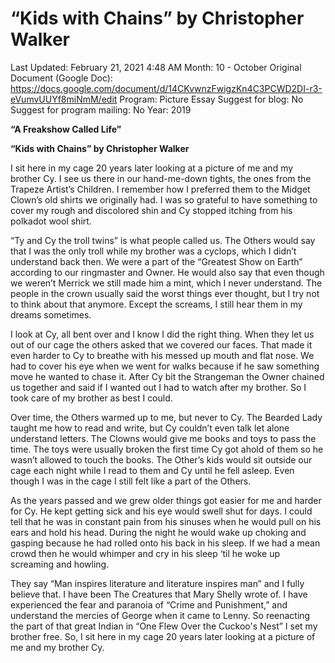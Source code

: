 # “Kids with Chains” by Christopher Walker

Last Updated: February 21, 2021 4:48 AM
Month: 10 - October
Original Document (Google Doc): https://docs.google.com/document/d/14CKvwnzFwigzKn4C3PCWD2DI-r3-eVumvUUYf8miNmM/edit
Program: Picture Essay
Suggest for blog: No
Suggest for program mailing: No
Year: 2019

**“A Freakshow Called Life”**

**“Kids with Chains” by Christopher Walker**

I sit here in my cage 20 years later looking at a picture of me and my brother Cy. I see us there in our hand-me-down tights, the ones from the Trapeze Artist’s Children. I remember how I preferred them to the Midget Clown’s old shirts we originally had. I was so grateful to have something to cover my rough and discolored shin and Cy stopped itching from his polkadot wool shirt.

“Ty and Cy the troll twins” is what people called us. The Others would say that I was the only troll while my brother was a cyclops, which I didn’t understand back then. We were a part of the “Greatest Show on Earth” according to our ringmaster and Owner. He would also say that even though we weren’t Merrick we still made him a mint, which I never understand. The people in the crown usually said the worst things ever thought, but I try not to think about that anymore. Except the screams, I still hear them in my dreams sometimes.

I look at Cy, all bent over and I know I did the right thing. When they let us out of our cage the others asked that we covered our faces. That made it even harder to Cy to breathe with his messed up mouth and flat nose. We had to cover his eye when we went for walks because if he saw something move he wanted to chase it. After Cy bit the Strangeman the Owner chained us together and said if I wanted out I had to watch after my brother. So I took care of my brother as best I could.

Over time, the Others warmed up to me, but never to Cy. The Bearded Lady taught me how to read and write, but Cy couldn’t even talk let alone understand letters. The Clowns would give me books and toys to pass the time. The toys were usually broken the first time Cy got ahold of them so he wasn’t allowed to touch the books. The Other’s kids would sit outside our cage each night while I read to them and Cy until he fell asleep. Even though I was in the cage I still felt like a part of the Others.

As the years passed and we grew older things got easier for me and harder for Cy. He kept getting sick and his eye would swell shut for days. I could tell that he was in constant pain from his sinuses when he would pull on his ears and hold his head. During the night he would wake up choking and gasping because he had rolled onto his back in his sleep. If we had a mean crowd then he would whimper and cry in his sleep ‘til he woke up screaming and howling.

They say “Man inspires literature and literature inspires man” and I fully believe that. I have been The Creatures that Mary Shelly wrote of. I have experienced the fear and paranoia of “Crime and Punishment,” and understand the mercies of George when it came to Lenny. So reenacting the part of that great Indian in “One Flew Over the Cuckoo's Nest” I set my brother free. So, I sit here in my cage 20 years later looking at a picture of me and my brother Cy.